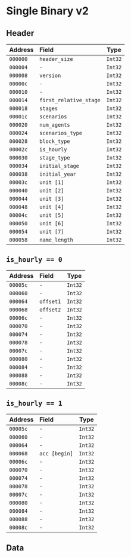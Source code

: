 # Single Binary v2

## Header

| Address  | Field                  |  Type   |
| :------- | :--------------------- | :-----: |
| `000000` | `header_size`          | `Int32` |
| `000004` | `-`                    | `Int32` |
| `000008` | `version`              | `Int32` |
| `00000c` | `-`                    | `Int32` |
| `000010` | `-`                    | `Int32` |
| `000014` | `first_relative_stage` | `Int32` |
| `000018` | `stages`               | `Int32` |
| `00001c` | `scenarios`            | `Int32` |
| `000020` | `num_agents`           | `Int32` |
| `000024` | `scenarios_type`       | `Int32` |
| `000028` | `block_type`           | `Int32` |
| `00002c` | `is_hourly`            | `Int32` |
| `000030` | `stage_type`           | `Int32` |
| `000034` | `initial_stage`        | `Int32` |
| `000038` | `initial_year`         | `Int32` |
| `00003c` | `unit [1]`             | `Int32` |
| `000040` | `unit [2]`             | `Int32` |
| `000044` | `unit [3]`             | `Int32` |
| `000048` | `unit [4]`             | `Int32` |
| `00004c` | `unit [5]`             | `Int32` |
| `000050` | `unit [6]`             | `Int32` |
| `000054` | `unit [7]`             | `Int32` |
| `000058` | `name_length`          | `Int32` |


## `is_hourly == 0`
| Address  | Field     |  Type   |
| :------- | :-------- | :-----: |
| `00005c` | `-`       | `Int32` |
| `000060` | `-`       | `Int32` |
| `000064` | `offset1` | `Int32` |
| `000068` | `offset2` | `Int32` |
| `00006c` | `-`       | `Int32` |
| `000070` | `-`       | `Int32` |
| `000074` | `-`       | `Int32` |
| `000078` | `-`       | `Int32` |
| `00007c` | `-`       | `Int32` |
| `000080` | `-`       | `Int32` |
| `000084` | `-`       | `Int32` |
| `000088` | `-`       | `Int32` |
| `00008c` | `-`       | `Int32` |



## `is_hourly == 1`
| Address  | Field         |  Type   |
| :------- | :------------ | :-----: |
| `00005c` | `-`           | `Int32` |
| `000060` | `-`           | `Int32` |
| `000064` | `-`           | `Int32` |
| `000068` | `acc [begin]` | `Int32` |
| `00006c` | `-`           | `Int32` |
| `000070` | `-`           | `Int32` |
| `000074` | `-`           | `Int32` |
| `000078` | `-`           | `Int32` |
| `00007c` | `-`           | `Int32` |
| `000080` | `-`           | `Int32` |
| `000084` | `-`           | `Int32` |
| `000088` | `-`           | `Int32` |
| `00008c` | `-`           | `Int32` |

## Data